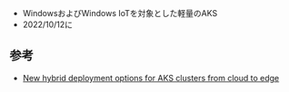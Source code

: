 - WindowsおよびWindows IoTを対象とした軽量のAKS
- 2022/10/12に


## 参考
- [New hybrid deployment options for AKS clusters from cloud to edge](https://techcommunity.microsoft.com/t5/azure-arc-blog/new-hybrid-deployment-options-for-aks-clusters-from-cloud-to/ba-p/3645410)
